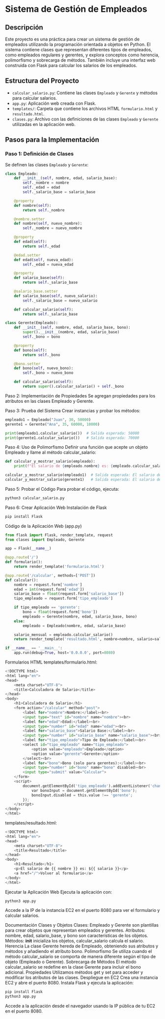 # Sistema de Gestión de Empleados

## Descripción
Este proyecto es una práctica para crear un sistema de gestión de empleados utilizando la programación orientada a objetos en Python. El sistema contiene clases que representan diferentes tipos de empleados, como empleados regulares y gerentes, y explora conceptos como herencia, polimorfismo y sobrecarga de métodos. También incluye una interfaz web construida con Flask para calcular los salarios de los empleados.

## Estructura del Proyecto
- `calcular_salario.py`: Contiene las clases `Empleado` y `Gerente` y métodos para calcular salarios.
- `app.py`: Aplicación web creada con Flask.
- `templates/`: Carpeta que contiene los archivos HTML `formulario.html` y `resultado.html`.
- `clases.py`: Archivo con las definiciones de las clases `Empleado` y `Gerente` utilizadas en la aplicación web.

## Pasos para la Implementación

### Paso 1: Definición de Clases
Se definen las clases `Empleado` y `Gerente`:
```python
class Empleado:
    def __init__(self, nombre, edad, salario_base):
        self._nombre = nombre
        self._edad = edad
        self._salario_base = salario_base

    @property
    def nombre(self):
        return self._nombre

    @nombre.setter
    def nombre(self, nuevo_nombre):
        self._nombre = nuevo_nombre

    @property
    def edad(self):
        return self._edad

    @edad.setter
    def edad(self, nueva_edad):
        self._edad = nueva_edad

    @property
    def salario_base(self):
        return self._salario_base

    @salario_base.setter
    def salario_base(self, nuevo_salario):
        self._salario_base = nuevo_salario

    def calcular_salario(self):
        return self._salario_base

class Gerente(Empleado):
    def __init__(self, nombre, edad, salario_base, bono):
        super().__init__(nombre, edad, salario_base)
        self._bono = bono

    @property
    def bono(self):
        return self._bono

    @bono.setter
    def bono(self, nuevo_bono):
        self._bono = nuevo_bono

    def calcular_salario(self):
        return super().calcular_salario() + self._bono
```

Paso 2: Implementación de Propiedades
Se agregan propiedades para los atributos en las clases Empleado y Gerente.

Paso 3: Prueba del Sistema
Crear instancias y probar los métodos:
```python
empleado1 = Empleado("Juan", 30, 50000)
gerente1 = Gerente("Ana", 35, 60000, 10000)

print(empleado1.calcular_salario())  # Salida esperada: 50000
print(gerente1.calcular_salario())   # Salida esperada: 70000
```

Paso 4: Uso de Polimorfismo
Definir una función que acepte un objeto Empleado y llame al método calcular_salario:

```python
def calcular_y_mostrar_salario(empleado):
    print(f"El salario de {empleado.nombre} es: {empleado.calcular_salario()}")

calcular_y_mostrar_salario(empleado1)  # Salida esperada: El salario de Juan es: 50000
calcular_y_mostrar_salario(gerente1)   # Salida esperada: El salario de Ana es: 70000
```

Paso 5: Probar el Código
Para probar el código, ejecuta:
```python
python3 calcular_salario.py
```

Paso 6: Crear Aplicación Web
Instalación de Flask
```python
pip install Flask
```

Código de la Aplicación Web (app.py)
```python
from flask import Flask, render_template, request
from clases import Empleado, Gerente

app = Flask(__name__)

@app.route('/')
def formulario():
    return render_template('formulario.html')

@app.route('/calcular', methods=['POST'])
def calcular():
    nombre = request.form['nombre']
    edad = int(request.form['edad'])
    salario_base = float(request.form['salario_base'])
    tipo_empleado = request.form['tipo_empleado']

    if tipo_empleado == 'gerente':
        bono = float(request.form['bono'])
        empleado = Gerente(nombre, edad, salario_base, bono)
    else:
        empleado = Empleado(nombre, edad, salario_base)

    salario_mensual = empleado.calcular_salario()
    return render_template('resultado.html', nombre=nombre, salario=salario_mensual)

if __name__ == '__main__':
    app.run(debug=True, host='0.0.0.0', port=8080)
```

Formularios HTML
templates/formulario.html:
```python
<!DOCTYPE html>
<html lang="en">
<head>
    <meta charset="UTF-8">
    <title>Calculadora de Salario</title>
</head>
<body>
    <h1>Calculadora de Salario</h1>
    <form action="/calcular" method="post">
        <label for="nombre">Nombre:</label><br>
        <input type="text" id="nombre" name="nombre"><br>
        <label for="edad">Edad:</label><br>
        <input type="number" id="edad" name="edad"><br>
        <label for="salario_base">Salario Base:</label><br>
        <input type="number" id="salario_base" name="salario_base"><br>
        <label for="tipo_empleado">Tipo de Empleado:</label><br>
        <select id="tipo_empleado" name="tipo_empleado">
            <option value="empleado">Empleado</option>
            <option value="gerente">Gerente</option>
        </select><br>
        <label for="bono">Bono (solo para gerentes):</label><br>
        <input type="number" id="bono" name="bono" disabled><br>
        <input type="submit" value="Calcular">
    </form>
    <script>
        document.getElementById('tipo_empleado').addEventListener('change', function() {
            var bonoInput = document.getElementById('bono');
            bonoInput.disabled = this.value !== 'gerente';
        });
    </script>
</body>
</html>
```

templates/resultado.html:
```python
<!DOCTYPE html>
<html lang="en">
<head>
    <meta charset="UTF-8">
    <title>Resultado</title>
</head>
<body>
    <h1>Resultado</h1>
    <p>El salario de {{ nombre }} es: ${{ salario }}</p>
    <a href="/">Volver al formulario</a>
</body>
</html>
```

Ejecutar la Aplicación Web
Ejecuta la aplicación con:
```python
python3 app.py
```

Accede a la IP de la instancia EC2 en el puerto 8080 para ver el formulario y calcular salarios.

Documentación
Clases y Objetos
Clases: Empleado y Gerente son plantillas para crear objetos que representan empleados y gerentes.
Atributos: nombre, edad, salario_base, y bono son características de los objetos.
Métodos: __init__ inicializa los objetos, calcular_salario calcula el salario.
Herencia
La clase Gerente hereda de Empleado, obteniendo sus atributos y métodos y añadiendo el atributo bono.
Polimorfismo
Se utiliza cuando el método calcular_salario se comporta de manera diferente según el tipo de objeto (Empleado o Gerente).
Sobrecarga de Métodos
El método calcular_salario se redefine en la clase Gerente para incluir el bono adicional.
Propiedades
Utilizamos métodos get y set para acceder y modificar los atributos de las clases.
Despliegue en EC2
Crea una instancia EC2 y abre el puerto 8080.
Instala Flask y ejecuta la aplicación:

```python
pip install Flask
python3 app.py
```

Accede a la aplicación desde el navegador usando la IP pública de tu EC2 en el puerto 8080.

